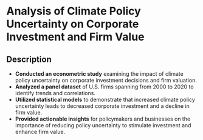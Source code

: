 # Analysis of Climate Policy Uncertainty on Corporate Investment and Firm Value

## Description

- **Conducted an econometric study** examining the impact of climate policy uncertainty on corporate investment decisions and firm valuation.
- **Analyzed a panel dataset** of U.S. firms spanning from 2000 to 2020 to identify trends and correlations.
- **Utilized statistical models** to demonstrate that increased climate policy uncertainty leads to decreased corporate investment and a decline in firm value.
- **Provided actionable insights** for policymakers and businesses on the importance of reducing policy uncertainty to stimulate investment and enhance firm value.
